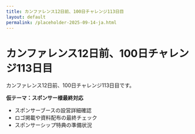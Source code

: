 ```yaml
---
title: カンファレンス12日前、100日チャレンジ113日目
layout: default
permalink: /placeholder-2025-09-14-ja.html
---
```


# カンファレンス12日前、100日チャレンジ113日目

カンファレンス12日前、100日チャレンジ113日目です。

**仮テーマ：スポンサー様最終対応**
- スポンサーブースの設営詳細確認
- ロゴ掲載や資料配布の最終チェック
- スポンサーシップ特典の準備状況